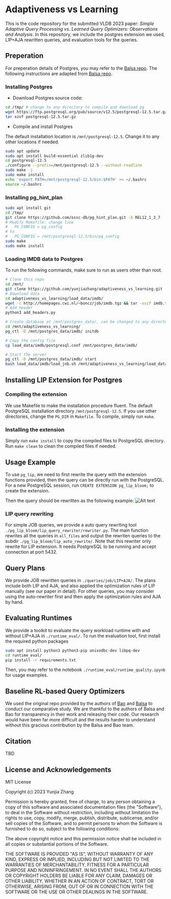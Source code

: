 # Adaptiveness vs Learning  #

This is the code repository for the submitted VLDB 2023 paper: *Simple Adaptive Query Processing vs. Learned Query Optimizers: Observations and Analysis*. In this repository, we include the postgres extension we used, LIP+AJA rewritten queries, and evaluation tools for the queries.

<!-- ## Overview ##
* ```./pg_lip_bloom/``` contains the PostgreSQL extesnion of LIP.
* ```./queries/``` contains the queries for eavluation. 
* ```./runtime_eval/``` contains the external python code to obtain the workload run times.  -->

## Preperation ## 
For preperation details of Postgres,  you may refer to the [Balsa repo](https://github.com/balsa-project/balsa). The following instructions are adapted from [Balsa repo](https://github.com/balsa-project/balsa).  

### Installing Postgres

* Download Postgres source code: 
```bash
cd /tmp/ # change to any directory to compile and download pg
wget https://ftp.postgresql.org/pub/source/v12.5/postgresql-12.5.tar.gz
tar xzvf postgresql-12.5.tar.gz
```

* Compile and install Postgres

The default installation location is ```/mnt/postgresql-12.5```. Change it to any other locations if needed. 
```bash
sudo apt update
sudo apt install build-essential zlib1g-dev
cd postgresql-12.5
./configure --prefix=/mnt/postgresql-12.5 --without-readline
sudo make -j
sudo make install
echo 'export PATH=/mnt/postgresql-12.5/bin:$PATH' >> ~/.bashrc
source ~/.bashrc
```

### Installing pg_hint_plan 
```bash
sudo apt install git
cd /tmp/
git clone https://github.com/ossc-db/pg_hint_plan.git -b REL12_1_3_7
# Modify Makefile: change line
#   PG_CONFIG = pg_config
# to
#   PG_CONFIG = /mnt/postgresql-12.5/bin/pg_config
sudo make
sudo make install
```

### Loading IMDB data to Postgres
To run the following commands, make sure to run as users other than root.
```bash
# Clone this repo
cd /mnt/
git clone https://github.com/yunjiazhang/adaptiveness_vs_learning.git
# Download data
cd adaptiveness_vs_learning/load_data/imdb/
wget -c http://homepages.cwi.nl/~boncz/job/imdb.tgz && tar -xvzf imdb.tgz
# Add header
python3 add_headers.py

# Create database at /mnt/postgres_data/, can be changed to any directory
cd /mnt/adaptiveness_vs_learning/
pg_ctl -D /mnt/postgres_data/imdb/ initdb

# Copy the config file
cp load_data/imdb/postgresql.conf /mnt/postgres_data/imdb/

# Start the server
pg_ctl -D /mnt/postgres_data/imdb/ start
bash load_data/imdb/load_job.sh /mnt/adaptiveness_vs_learning/load_data/imdb/
```

<!-- For other config details such as loading IMDB data to Postgres and setting up ```pg_hint_plan```,  you may refer to the [Balsa repo](https://github.com/balsa-project/balsa) -->

## Installing LIP Extension for Postgres ##
<!-- First, clone this repository by running ```git clone https://github.com/yunjiazhang/adaptiveness_vs_learning.git```

```bash

``` -->

<!-- ### Requirements ###
The following is the system enviornment example that verified this extension works correctly. Other versions may also work correctly but not verified.

* Hardware config: Intel(R) Xeon(R) Gold 5115 CPU with 256G RAM
* System: Ubuntu 20.04.6 LTS
* Software:
    - GNU Make 4.2.1
    - gcc g++ 9.4.0 -->

<!-- Python 3.9.12 is used for runtime evaluation only, see ```./runtime_eval/README.md``` for more details. -->

### Compiling the extension ###
We use Makefile to make the installation procedure fluent. The default PostgreSQL installation directory ```/mnt/postgresql-12.5```. If you use other directories, change the ```PG_DIR``` in ```Makefile```. To compile, simply run ```make```.

### Installing the extension ###
Simply run ```make install``` to copy the compiled files to PostgreSQL directory. Run ```make clean``` to clean the compiled files if needed.

## Usage Example ##
To use ```pg_lip```, we need to first rewrite the query with the extension functions provided, then the query can be directly run with the PostgreSQL. For a new PostgreSQL session, run ```CREATE EXTENSION pg_lip_bloom;``` to create the extension.

Then the query should be rewritten as the following example:
![Alt text](docs/query_example.jpg?raw=true "Query rewriting example")

### LIP query rewriting
For simple JOB queries, we provide a auto query rewriting tool ```./pg_lip_bloom/lip_query_rewriter/rewriter.py```. The main function rewrites all the queries in ```all_files``` and output the rewriten queries to the subdir ```./pg_lip_bloom/lip_auto_rewrite/```. Note that this rewriter only rewrite for LIP extension. It needs PostgreSQL to be running and accept connection at port 5432.

## Query Plans ## 
We provide JOB rewritten queries in ```./queries/job/LIP+AJA/```. The plans include both LIP and AJA, and also applied the optimization rules of LIP manually (see our paper in detail). For other queries, you may consider using the auto-rewriter first and then apply the optimization rules and AJA by hand.

## Evaluating Runtimes ## 
We provide a toolkit to evaluate the query workload runtime with and without LIP+AJA in ```./runtime_eval/```. To run the evaluation tool, first install the required python packages 
```bash
sudo apt install python3 python3-pip unixodbc-dev libpq-dev
cd runtime_eval/
pip install -r requirements.txt
```
Then, you may refer to the notebook ```./runtime_eval/runtime_quality.ipynb``` for usage examples.

## Baseline RL-based Query Optimizers ## 
We used the original repo provided by the authors of [Bao](https://github.com/learnedsystems/BaoForPostgreSQL) and [Balsa](https://github.com/balsa-project/balsa) to conduct our comparative study. We are thankful to the authors of Balsa and Bao for transparency in their work and releasing their code. Our research would have been far more difficult and the results harder to understand without this gracious contribution by the Balsa and Bao team.

## Citation ##

TBD

## License and Acknowledgements

MIT License

Copyright (c) 2023 Yunjia Zhang

Permission is hereby granted, free of charge, to any person obtaining a copy of this software and associated documentation files (the "Software"), to deal in the Software without restriction, including without limitation the rights to use, copy, modify, merge, publish, distribute, sublicense, and/or sell copies of the Software, and to permit persons to whom the Software is furnished to do so, subject to the following conditions:

The above copyright notice and this permission notice shall be included in all copies or substantial portions of the Software.

THE SOFTWARE IS PROVIDED "AS IS", WITHOUT WARRANTY OF ANY KIND, EXPRESS OR IMPLIED, INCLUDING BUT NOT LIMITED TO THE WARRANTIES OF MERCHANTABILITY, FITNESS FOR A PARTICULAR PURPOSE AND NONINFRINGEMENT. IN NO EVENT SHALL THE AUTHORS OR COPYRIGHT HOLDERS BE LIABLE FOR ANY CLAIM, DAMAGES OR OTHER
LIABILITY, WHETHER IN AN ACTION OF CONTRACT, TORT OR OTHERWISE, ARISING FROM, OUT OF OR IN CONNECTION WITH THE SOFTWARE OR THE USE OR OTHER DEALINGS IN THE SOFTWARE.





